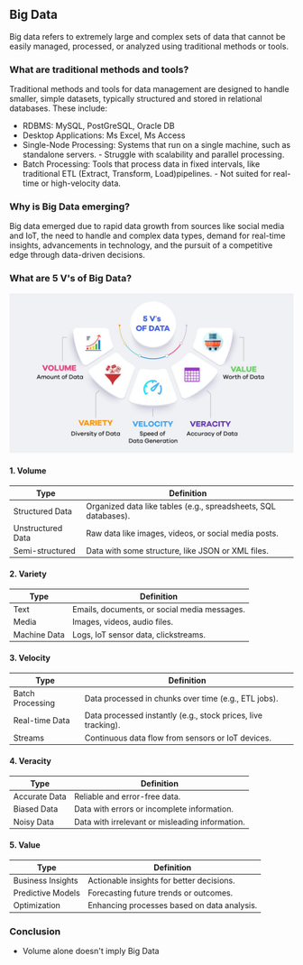 ## Big Data
Big data refers to extremely large and complex sets of data that cannot be easily managed, processed, or analyzed using traditional methods or tools.

### What are traditional methods and tools?
Traditional methods and tools for data management are designed to handle smaller, simple datasets, typically structured and stored in relational databases. These include:
- RDBMS: MySQL, PostGreSQL, Oracle DB
- Desktop Applications: Ms Excel, Ms Access
- Single-Node Processing: Systems that run on a single machine, such as standalone servers.
        - Struggle with scalability and parallel processing.
- Batch Processing: Tools that process data in fixed intervals, like traditional ETL (Extract, Transform, Load)pipelines.
        - Not suited for real-time or high-velocity data.

### Why is Big Data emerging?
Big data emerged due to rapid data growth from sources like social media and IoT, the need to handle and complex data types, demand for real-time insights, advancements in technology, and the pursuit of a competitive edge through data-driven decisions.

### What are 5 V's of Big Data?
![alt text](Images/5'Vs.png)

#### 1. Volume
| Type              | Definition                                                     |
|-------------------|---------------------------------------------------------------|
| Structured Data   | Organized data like tables (e.g., spreadsheets, SQL databases).|
| Unstructured Data | Raw data like images, videos, or social media posts.           |
| Semi-structured   | Data with some structure, like JSON or XML files.              |

#### 2. Variety
| Type             | Definition                                                     |
|------------------|---------------------------------------------------------------|
| Text             | Emails, documents, or social media messages.                  |
| Media            | Images, videos, audio files.                                  |
| Machine Data     | Logs, IoT sensor data, clickstreams.                          |

#### 3. Velocity
| Type             | Definition                                                     |
|------------------|---------------------------------------------------------------|
| Batch Processing | Data processed in chunks over time (e.g., ETL jobs).           |
| Real-time Data   | Data processed instantly (e.g., stock prices, live tracking).  |
| Streams          | Continuous data flow from sensors or IoT devices.             |

#### 4. Veracity
| Type             | Definition                                                     |
|------------------|---------------------------------------------------------------|
| Accurate Data    | Reliable and error-free data.                                  |
| Biased Data      | Data with errors or incomplete information.                    |
| Noisy Data       | Data with irrelevant or misleading information.                |

#### 5. Value
| Type              | Definition                                                    |
|-------------------|--------------------------------------------------------------|
| Business Insights | Actionable insights for better decisions.                     |
| Predictive Models | Forecasting future trends or outcomes.                        |
| Optimization      | Enhancing processes based on data analysis.     

### Conclusion
- Volume alone doesn't imply Big Data